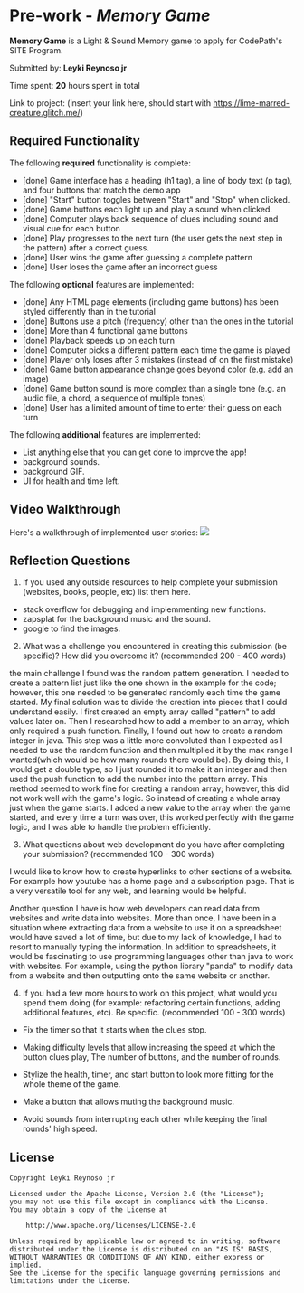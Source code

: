 # Pre-work - *Memory Game*

**Memory Game** is a Light & Sound Memory game to apply for CodePath's SITE Program. 

Submitted by: **Leyki Reynoso jr**

Time spent: **20** hours spent in total

Link to project: (insert your link here, should start with https://lime-marred-creature.glitch.me/)

## Required Functionality

The following **required** functionality is complete:

* [done] Game interface has a heading (h1 tag), a line of body text (p tag), and four buttons that match the demo app
* [done] "Start" button toggles between "Start" and "Stop" when clicked. 
* [done] Game buttons each light up and play a sound when clicked. 
* [done] Computer plays back sequence of clues including sound and visual cue for each button
* [done] Play progresses to the next turn (the user gets the next step in the pattern) after a correct guess. 
* [done] User wins the game after guessing a complete pattern
* [done] User loses the game after an incorrect guess

The following **optional** features are implemented:

* [done] Any HTML page elements (including game buttons) has been styled differently than in the tutorial
* [done] Buttons use a pitch (frequency) other than the ones in the tutorial
* [done] More than 4 functional game buttons
* [done] Playback speeds up on each turn
* [done] Computer picks a different pattern each time the game is played
* [done] Player only loses after 3 mistakes (instead of on the first mistake)
* [done] Game button appearance change goes beyond color (e.g. add an image)
* [done] Game button sound is more complex than a single tone (e.g. an audio file, a chord, a sequence of multiple tones)
* [done] User has a limited amount of time to enter their guess on each turn

The following **additional** features are implemented:

- List anything else that you can get done to improve the app!
- background sounds.
- background GIF.
- UI for health and time left.


## Video Walkthrough

Here's a walkthrough of implemented user stories:
![](your-link-here)


## Reflection Questions
1. If you used any outside resources to help complete your submission (websites, books, people, etc) list them here. 

- stack overflow for debugging and implemmenting new functions.
- zapsplat for the background music and the sound.
- google to find the images.


2. What was a challenge you encountered in creating this submission (be specific)? How did you overcome it? (recommended 200 - 400 words) 

the main challenge I found was the random pattern generation. I needed to create a pattern list just like the one shown in the example for the code; however, this one needed to be generated randomly each time the game started. My final solution was to divide the creation into pieces that I could understand easily. I first created an empty array called "pattern" to add values later on. Then I researched how to add a member to an array, which only required a push function. Finally, I found out how to create a random integer in java. This step was a little more convoluted than I expected as I needed to use the random function and then multiplied it by the max range I wanted(which would be how many rounds there would be). By doing this, I would get a double type, so I just rounded it to make it an integer and then used the push function to add the number into the pattern array. This method seemed to work fine for creating a random array; however, this did not work well with the game's logic. So instead of creating a whole array just when the game starts. I added a new value to the array when the game started, and every time a turn was over, this worked perfectly with the game logic, and I was able to handle the problem efficiently.

3. What questions about web development do you have after completing your submission? (recommended 100 - 300 words) 

I would like to know how to create hyperlinks to other sections of a website. For example how youtube has a home page and a subscription page. That is a very versatile tool for any web, and learning would be helpful.

 Another question I have is how web developers can read data from websites and write data into websites. More than once, I have been in a situation where extracting data from a website to use it on a spreadsheet would have saved a lot of time, but due to my lack of knowledge, I had to resort to manually typing the information. In addition to spreadsheets, it would be fascinating to use programming languages other than java to work with websites. For example, using the python library "panda" to modify data from a website and then outputting onto the same website or another.

4. If you had a few more hours to work on this project, what would you spend them doing (for example: refactoring certain functions, adding additional features, etc). Be specific. (recommended 100 - 300 words) 

- Fix the timer so that it starts when the clues stop.

- Making difficulty levels that allow increasing the speed at which the button clues play, The number of buttons, and the number of rounds.

- Stylize the health, timer, and start button to look more fitting for the whole theme of the game.

- Make a button that allows muting the background music.

- Avoid sounds from interrupting each other while keeping the final rounds' high speed.


## License

    Copyright Leyki Reynoso jr

    Licensed under the Apache License, Version 2.0 (the "License");
    you may not use this file except in compliance with the License.
    You may obtain a copy of the License at

        http://www.apache.org/licenses/LICENSE-2.0

    Unless required by applicable law or agreed to in writing, software
    distributed under the License is distributed on an "AS IS" BASIS,
    WITHOUT WARRANTIES OR CONDITIONS OF ANY KIND, either express or implied.
    See the License for the specific language governing permissions and
    limitations under the License.